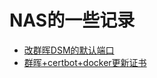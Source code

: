 # NAS的一些记录

- [改群晖DSM的默认端口](HomeNetwork/NAS/ChangeSynologyNginxPoint.md)
- [群晖+certbot+docker更新证书](HomeNetwork/NAS/UpdateSynoCertByDocker.md)